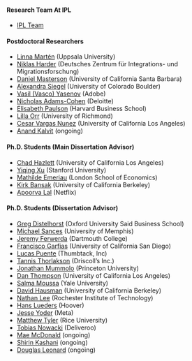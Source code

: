 #### Research Team At IPL

- [IPL Team](https://immigrationlab.org/team/)

#### Postdoctoral Researchers
- [Linna Martén](https://sites.google.com/site/linnamarten/home) (Uppsala University)
- [Niklas Harder](https://www.dezim-institut.de/en/employees/person-detail/niklas-harder/) (Deutsches Zentrum für Integrations- und Migrationsforschung)
- [Daniel Masterson](https://www.danielmasterson.com/) (University of California Santa Barbara)
- [Alexandra Siegel](https://www.alexandra-siegel.com/) (University of Colorado Boulder)
- [Vasil (Vasco) Yasenov](https://www.linkedin.com/in/vasil-yasenov-2a6a3a39/) (Adobe)
- [Nicholas Adams-Cohen](https://www.linkedin.com/in/nicholas-adams-cohen-0b3a3a39/) (Deloitte)
- [Elisabeth Paulson](https://www.hbs.edu/faculty/Pages/profile.aspx?facId=123456) (Harvard Business School)
- [Lilla Orr](https://lillaorr.com/) (University of Richmond)
- [Cesar Vargas Nunez](https://www.linkedin.com/in/cesar-vargas-nunez-12345678/) (University of California Los Angeles)
- [Anand Kalvit](https://sites.google.com/view/anandkalvit/bio) (ongoing)

#### Ph.D. Students (Main Dissertation Advisor)
- [Chad Hazlett](https://www.chadhazlett.com/) (University of California Los Angeles)
- [Yiqing Xu](https://yiqingxu.org/) (Stanford University)
- [Mathilde Emeriau](https://mathildeemeriau.com/) (London School of Economics)
- [Kirk Bansak](https://www.kirkbansak.com/) (University of California Berkeley)
- [Apoorva Lal](https://apoorvalal.github.io/) (Netflix)

#### Ph.D. Students (Dissertation Advisor)
- [Greg Distelhorst](https://www.gregdistelhorst.com/) (Oxford University Said Business School)
- [Michael Sances](https://www.michaelsances.com/) (University of Memphis)
- [Jeremy Ferwerda](https://www.jeremyferwerda.com/) (Dartmouth College)
- [Francisco Garfias](https://www.franciscogarfias.com/) (University of California San Diego)
- [Lucas Puente](https://www.linkedin.com/in/lucas-puente-12345678/) (Thumbtack, Inc)
- [Tannis Thorlakson](https://www.linkedin.com/in/tannis-thorlakson-12345678/) (Driscoll’s Inc.)
- [Jonathan Mummolo](https://www.jonathanmummolo.com/) (Princeton University)
- [Dan Thompson](https://www.danielthompson.com/) (University of California Los Angeles)
- [Salma Moussa](https://www.salmamoussa.com/) (Yale University)
- [David Hausman](https://www.davidhausman.com/) (University of California Berkeley)
- [Nathan Lee](https://www.nathanlee.com/) (Rochester Institute of Technology)
- [Hans Lueders](https://www.hanslueders.com/) (Hoover)
- [Jesse Yoder](https://www.jesseyoder.com/) (Meta)
- [Matthew Tyler](https://www.matthewtyler.site/) (Rice University)
- [Tobias Nowacki](https://www.tobiasnowacki.com/) (Deliveroo)
- [Mae McDonald](https://www.maemacdonald.com/) (ongoing)
- [Shirin Kashani](https://immigrationlab.org/our-team/shirin-abrashami-kashani/) (ongoing)
- [Douglas Leonard](https://politicalscience.stanford.edu/people/douglas-leonard) (ongoing)
